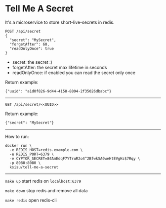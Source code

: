 # Tell Me A Secret
It's a microservice to store short-live-secrets in redis.

```
POST /api/secret
{
  "secret": "MySecret",
  "forgetAfter": 60,
  "readOnlyOnce": true
}
```
 - secret: the secret :)
 - forgetAfter: the secret max lifetime in seconds
 - readOnlyOnce: if enabled you can read the secret only once
 
Return example:
```
{"uuid": "a1d0f826-9d44-4158-8894-2f35026dbabc"}
```

---

```
GET /api/secret/<<UUID>>
```

Return example:
```
{"secret": "MySecret"}
```

---

How to run:
```
docker run \
  -e REDIS_HOST=redis.example.com \
  -e REDIS_PORT=6379 \
  -e CYPTOR_SECRET=84AmEdqF7YTruR2o4^2BfwkSA0weHtEVgHz$7Rqy \
  -p 8080:8080 \
  ksisu/tell-me-a-secret
```

---

`make up` start redis on `localhost:6379`

`make down` stop redis and remove all data

`make redis` open redis-cli
